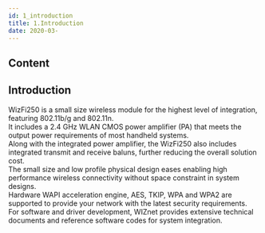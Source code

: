 ```yaml
---
id: 1_introduction
title: 1.Introduction
date: 2020-03-
---
```



## Content
## Introduction

WizFi250 is a small size wireless module for the highest level of
integration, featuring 802.11b/g and 802.11n.  
It includes a 2.4 GHz WLAN CMOS power amplifier (PA) that meets the
output power requirements of most handheld systems.  
Along with the integrated power amplifier, the WizFi250 also includes
integrated transmit and receive baluns, further reducing the overall
solution cost.  
The small size and low profile physical design eases enabling high
performance wireless connectivity without space constraint in system
designs.  
Hardware WAPI acceleration engine, AES, TKIP, WPA and WPA2 are supported
to provide your network with the latest security requirements.  
For software and driver development, WIZnet provides extensive technical
documents and reference software codes for system integration.
